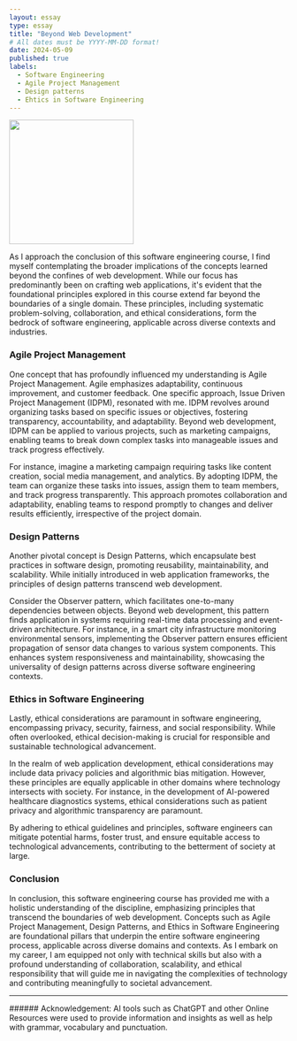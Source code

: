 ```yaml
---
layout: essay
type: essay
title: "Beyond Web Development"
# All dates must be YYYY-MM-DD format!
date: 2024-05-09
published: true
labels:
  - Software Engineering
  - Agile Project Management
  - Design patterns
  - Ehtics in Software Engineering
---
```


<img width="225px" 
     class="rounded mx-auto d-block" 
     src="https://img.freepik.com/premium-vector/word-cloud-background-concept-software-engineering-computer-programming-system-cloud-technology-development-application-management-vector-illustration_616200-4829.jpg" >

As I approach the conclusion of this software engineering course, I find myself contemplating the broader implications of the concepts learned beyond the confines of web development. While our focus has predominantly been on crafting web applications, it's evident that the foundational principles explored in this course extend far beyond the boundaries of a single domain. These principles, including systematic problem-solving, collaboration, and ethical considerations, form the bedrock of software engineering, applicable across diverse contexts and industries.

### Agile Project Management
One concept that has profoundly influenced my understanding is Agile Project Management. Agile emphasizes adaptability, continuous improvement, and customer feedback. One specific approach, Issue Driven Project Management (IDPM), resonated with me. IDPM revolves around organizing tasks based on specific issues or objectives, fostering transparency, accountability, and adaptability. Beyond web development, IDPM can be applied to various projects, such as marketing campaigns, enabling teams to break down complex tasks into manageable issues and track progress effectively.

For instance, imagine a marketing campaign requiring tasks like content creation, social media management, and analytics. By adopting IDPM, the team can organize these tasks into issues, assign them to team members, and track progress transparently. This approach promotes collaboration and adaptability, enabling teams to respond promptly to changes and deliver results efficiently, irrespective of the project domain.

### Design Patterns
Another pivotal concept is Design Patterns, which encapsulate best practices in software design, promoting reusability, maintainability, and scalability. While initially introduced in web application frameworks, the principles of design patterns transcend web development.

Consider the Observer pattern, which facilitates one-to-many dependencies between objects. Beyond web development, this pattern finds application in systems requiring real-time data processing and event-driven architecture. For instance, in a smart city infrastructure monitoring environmental sensors, implementing the Observer pattern ensures efficient propagation of sensor data changes to various system components. This enhances system responsiveness and maintainability, showcasing the universality of design patterns across diverse software engineering contexts.

### Ethics in Software Engineering
Lastly, ethical considerations are paramount in software engineering, encompassing privacy, security, fairness, and social responsibility. While often overlooked, ethical decision-making is crucial for responsible and sustainable technological advancement.

In the realm of web application development, ethical considerations may include data privacy policies and algorithmic bias mitigation. However, these principles are equally applicable in other domains where technology intersects with society. For instance, in the development of AI-powered healthcare diagnostics systems, ethical considerations such as patient privacy and algorithmic transparency are paramount.

By adhering to ethical guidelines and principles, software engineers can mitigate potential harms, foster trust, and ensure equitable access to technological advancements, contributing to the betterment of society at large.

### Conclusion
 In conclusion, this software engineering course has provided me with a holistic understanding of the discipline, emphasizing principles that transcend the boundaries of web development. Concepts such as Agile Project Management, Design Patterns, and Ethics in Software Engineering are foundational pillars that underpin the entire software engineering process, applicable across diverse domains and contexts. As I embark on my career, I am equipped not only with technical skills but also with a profound understanding of collaboration, scalability, and ethical responsibility that will guide me in navigating the complexities of technology and contributing meaningfully to societal advancement.

<hr>
###### Acknowledgement: AI tools such as ChatGPT and other Online Resources were used to provide information and insights as well as help with grammar, vocabulary and punctuation.
